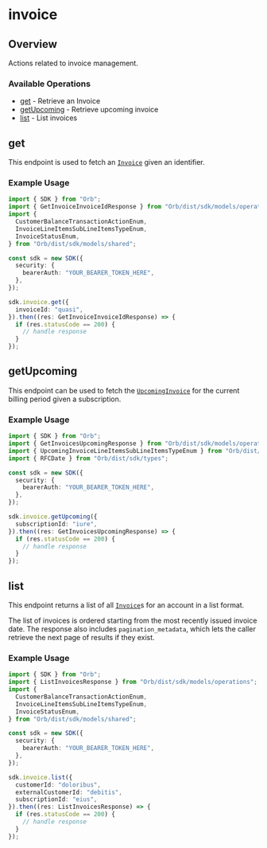 # invoice

## Overview

Actions related to invoice management.

### Available Operations

* [get](#get) - Retrieve an Invoice
* [getUpcoming](#getupcoming) - Retrieve upcoming invoice
* [list](#list) - List invoices

## get

This endpoint is used to fetch an [`Invoice`](../reference/Orb-API.json/components/schemas/Invoice) given an identifier.

### Example Usage

```typescript
import { SDK } from "Orb";
import { GetInvoiceInvoiceIdResponse } from "Orb/dist/sdk/models/operations";
import {
  CustomerBalanceTransactionActionEnum,
  InvoiceLineItemsSubLineItemsTypeEnum,
  InvoiceStatusEnum,
} from "Orb/dist/sdk/models/shared";

const sdk = new SDK({
  security: {
    bearerAuth: "YOUR_BEARER_TOKEN_HERE",
  },
});

sdk.invoice.get({
  invoiceId: "quasi",
}).then((res: GetInvoiceInvoiceIdResponse) => {
  if (res.statusCode == 200) {
    // handle response
  }
});
```

## getUpcoming

This endpoint can be used to fetch the [`UpcomingInvoice`](../reference/Orb-API.json/components/schemas/Upcoming%20Invoice) for the current billing period given a subscription.

### Example Usage

```typescript
import { SDK } from "Orb";
import { GetInvoicesUpcomingResponse } from "Orb/dist/sdk/models/operations";
import { UpcomingInvoiceLineItemsSubLineItemsTypeEnum } from "Orb/dist/sdk/models/shared";
import { RFCDate } from "Orb/dist/sdk/types";

const sdk = new SDK({
  security: {
    bearerAuth: "YOUR_BEARER_TOKEN_HERE",
  },
});

sdk.invoice.getUpcoming({
  subscriptionId: "iure",
}).then((res: GetInvoicesUpcomingResponse) => {
  if (res.statusCode == 200) {
    // handle response
  }
});
```

## list

This endpoint returns a list of all [`Invoice`](../reference/Orb-API.json/components/schemas/Invoice)s for an account in a list format. 

The list of invoices is ordered starting from the most recently issued invoice date. The response also includes `pagination_metadata`, which lets the caller retrieve the next page of results if they exist.

### Example Usage

```typescript
import { SDK } from "Orb";
import { ListInvoicesResponse } from "Orb/dist/sdk/models/operations";
import {
  CustomerBalanceTransactionActionEnum,
  InvoiceLineItemsSubLineItemsTypeEnum,
  InvoiceStatusEnum,
} from "Orb/dist/sdk/models/shared";

const sdk = new SDK({
  security: {
    bearerAuth: "YOUR_BEARER_TOKEN_HERE",
  },
});

sdk.invoice.list({
  customerId: "doloribus",
  externalCustomerId: "debitis",
  subscriptionId: "eius",
}).then((res: ListInvoicesResponse) => {
  if (res.statusCode == 200) {
    // handle response
  }
});
```
